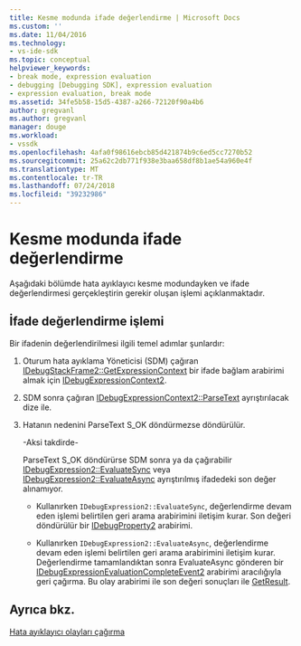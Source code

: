```yaml
---
title: Kesme modunda ifade değerlendirme | Microsoft Docs
ms.custom: ''
ms.date: 11/04/2016
ms.technology:
- vs-ide-sdk
ms.topic: conceptual
helpviewer_keywords:
- break mode, expression evaluation
- debugging [Debugging SDK], expression evaluation
- expression evaluation, break mode
ms.assetid: 34fe5b58-15d5-4387-a266-72120f90a4b6
author: gregvanl
ms.author: gregvanl
manager: douge
ms.workload:
- vssdk
ms.openlocfilehash: 4afa0f98616ebcb85d421874b9c6ed5cc7270b52
ms.sourcegitcommit: 25a62c2db771f938e3baa658df8b1ae54a960e4f
ms.translationtype: MT
ms.contentlocale: tr-TR
ms.lasthandoff: 07/24/2018
ms.locfileid: "39232986"
---
```

# <a name="expression-evaluation-in-break-mode"></a>Kesme modunda ifade değerlendirme
Aşağıdaki bölümde hata ayıklayıcı kesme modundayken ve ifade değerlendirmesi gerçekleştirin gerekir oluşan işlemi açıklanmaktadır.  
  
## <a name="expression-evaluation-process"></a>İfade değerlendirme işlemi  
 Bir ifadenin değerlendirilmesi ilgili temel adımlar şunlardır:  
  
1.  Oturum hata ayıklama Yöneticisi (SDM) çağıran [IDebugStackFrame2::GetExpressionContext](../../extensibility/debugger/reference/idebugstackframe2-getexpressioncontext.md) bir ifade bağlam arabirimi almak için [IDebugExpressionContext2](../../extensibility/debugger/reference/idebugexpressioncontext2.md).  
  
2.  SDM sonra çağıran [IDebugExpressionContext2::ParseText](../../extensibility/debugger/reference/idebugexpressioncontext2-parsetext.md) ayrıştırılacak dize ile.  
  
3.  Hatanın nedenini ParseText S_OK döndürmezse döndürülür.  
  
     -Aksi takdirde-  
  
     ParseText S_OK döndürürse SDM sonra ya da çağırabilir [IDebugExpression2::EvaluateSync](../../extensibility/debugger/reference/idebugexpression2-evaluatesync.md) veya [IDebugExpression2::EvaluateAsync](../../extensibility/debugger/reference/idebugexpression2-evaluateasync.md) ayrıştırılmış ifadedeki son değer alınamıyor.  
  
    -   Kullanırken `IDebugExpression2::EvaluateSync`, değerlendirme devam eden işlemi belirtilen geri arama arabirimini iletişim kurar. Son değeri döndürülür bir [IDebugProperty2](../../extensibility/debugger/reference/idebugproperty2.md) arabirimi.  
  
    -   Kullanırken `IDebugExpression2::EvaluateAsync`, değerlendirme devam eden işlemi belirtilen geri arama arabirimini iletişim kurar. Değerlendirme tamamlandıktan sonra EvaluateAsync gönderen bir [IDebugExpressionEvaluationCompleteEvent2](../../extensibility/debugger/reference/idebugexpressionevaluationcompleteevent2.md) arabirimi aracılığıyla geri çağırma. Bu olay arabirimi ile son değeri sonuçları ile [GetResult](../../extensibility/debugger/reference/idebugexpressionevaluationcompleteevent2-getresult.md).  
  
## <a name="see-also"></a>Ayrıca bkz.  
 [Hata ayıklayıcı olayları çağırma](../../extensibility/debugger/calling-debugger-events.md)